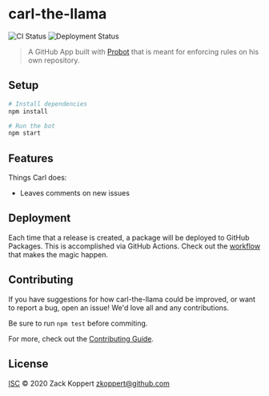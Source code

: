 # carl-the-llama
![CI Status](https://github.com/zkoppert/Carl-the-llama/workflows/Node.js%20CI/badge.svg)
![Deployment Status](https://github.com/zkoppert/Carl-the-llama/workflows/Node.js%20Package/badge.svg)

> A GitHub App built with [Probot](https://github.com/probot/probot) that is meant for enforcing rules on his own repository.

## Setup

```sh
# Install dependencies
npm install

# Run the bot
npm start
```

## Features

Things Carl does:
- Leaves comments on new issues

## Deployment
Each time that a release is created, a package will be deployed to GitHub Packages. This is accomplished via GitHub Actions. Check out the [workflow](.github/workflows/deploy.yml) that makes the magic happen.

## Contributing

If you have suggestions for how carl-the-llama could be improved, or want to report a bug, open an issue! We'd love all and any contributions.

Be sure to run `npm test` before commiting.

For more, check out the [Contributing Guide](CONTRIBUTING.md).

## License

[ISC](LICENSE) © 2020 Zack Koppert <zkoppert@github.com>
